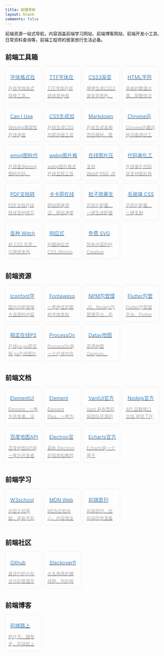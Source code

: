 ```yaml
---
title: 前端导航
layout: blank
comments: false
---
```


<style>
    .nav-list {
        font-size: 0;
        margin-bottom: 20px;
        padding: 0;
    }

    .nav-list li {
        display: inline-block;
        width: 23%;
        margin: 0 2% 2% 0;
    }

    .nav-list a {
        display: block;
        position: relative;
        border: 0;
        overflow: hidden;
        padding: 10px;
        border-radius: 6px;
        transition: all ease .3s;
        box-shadow: 0 0 4px rgba(0, 0, 0, .1);
    }

    .nav-list h3 {
        font-size: 16px;
        font-weight: normal;
        margin: 0;
        height: 3em;
        line-height: 3em;
        overflow: hidden;
        color: #428bca;
    }

    .nav-list .fa {
        color: #999;
        font-weight: normal;
        font-size: 1.2em;
        margin-right: 6px;
    }

    .nav-list .desc {
        display: block;
        line-height: 1.7em;
        height: 3.4em;
        overflow: hidden;
        color: #aaa;
        margin: 0;
        font-size: 14px;
    }

    .nav-list a:hover {
        box-shadow: 0 0 8px rgba(0, 0, 0, .1);
        background: #f7fdff;
    }

    .nav-list a:hover h3 {
        text-decoration: underline;
    }
</style>

前端资源一站式导航，内容涵盖前端学习网站、前端博客网站、前端开发小工具、日常资料查询等，前端工程师的居家旅行生活必备。

## 前端工具箱

<ul class="nav-list">
    <li> <a href="https://www.fontsquirrel.com/tools/webfont-generator" target="_blank" rel="nofollow"
            title="字体格式在线转换">
            <h3><i class="fa fa-terminal"></i>字体格式在线转换</h3> <span class="desc">在线字体格式转换工具。</span>
        </a> </li>
    <li> <a href="https://everythingfonts.com/ttf-to-woff#.UkVW4dJy2uk" target="_blank" rel="nofollow"
            title="TTF字体在线转换">
            <h3><i class="fa fa-terminal"></i>TTF字体在线转换</h3> <span class="desc">TTF字体在线转成其他格式。</span>
        </a> </li>
    <li> <a href="https://www.colorzilla.com/gradient-editor/" target="_blank" rel="nofollow" title="便CSS3渐变生成工具">
            <h3><i class="fa fa-terminal"></i>CSS3渐变生成工具</h3> <span class="desc">便捷生成CSS3渐变背景色。</span>
        </a> </li>
    <li> <a href="https://www.jb51.net/tools/zhuanhuan.htm" target="_blank" rel="nofollow"
            title="简单的数值计算、简繁体汉字转换、escape编解码、HTML编解码等">
            <h3><i class="fa fa-terminal"></i>HTML字符串处理工具</h3> <span
                class="desc">简单的数值计算、简繁体汉字转换、escape编解码、HTML编解码等</span>
        </a> </li>
    <li> <a href="https://caniuse.com/" target="_blank" rel="nofollow" title="WebApi兼容性在线速查">
            <h3><i class="fa fa-terminal"></i>Can I Use</h3> <span class="desc">WebApi兼容性在线速查</span>
        </a> </li>
    <li> <a href="https://icons8.com/cssload" target="_blank" rel="nofollow" title="在线生成CSS加载动画工具">
            <h3><i class="fa fa-terminal"></i>CSS生成加载动画</h3> <span class="desc">在线生成CSS加载动画工具</span>
        </a> </li>
    <li> <a href="https://shields.io/?qqdrsign=05ebe" target="_blank" rel="nofollow" title="Markdown徽标生成">
            <h3><i class="fa fa-terminal"></i>Markdown徽标生成</h3> <span class="desc">在线生成各种项目徽标，管理开源项目必备</span>
        </a> </li>
    <li> <a href="chrome://inspect/#devices" target="_blank" rel="nofollow" title="Chrome远程设备调试工具">
            <h3><i class="fa fa-terminal"></i>Chrome远程设备调试工具</h3> <span class="desc">Chrome内置远程设备调试工具地址</span>
        </a> </li>
    <li> <a href="https://www.webfx.com/tools/emoji-cheat-sheet/" target="_blank" rel="nofollow"
            title="emoji图标代码速查">
            <h3><i class="fa fa-terminal"></i>emoji图标代码速查</h3> <span class="desc">在线查询emoji图标代码，markdown文档必备</span>
        </a> </li>
    <li> <a href="https://cloudconvert.com/webp-converter" target="_blank" rel="nofollow" title="webp图片格式转换">
            <h3><i class="fa fa-terminal"></i>webp图片格式转换</h3> <span class="desc">webp图片格式在线互转工具</span>
        </a> </li>
    <li> <a href="https://tinypng.com/" target="_blank" rel="nofollow" title="在线图片压缩">
            <h3><i class="fa fa-terminal"></i>在线图片压缩</h3> <span class="desc">支持 WebP,PNG,JPEG</span>
        </a> </li>
    <li> <a href="https://carbon.now.sh/" target="_blank" rel="nofollow" title="代码美化工具">
            <h3><i class="fa fa-terminal"></i>代码美化工具</h3> <span class="desc">在线美化代码并支持图片导出</span>
        </a> </li>
    <li> <a href="https://easypdf.com/cn" target="_blank" rel="nofollow" title="PDF文档转换">
            <h3><i class="fa fa-terminal"></i>PDF文档转换</h3> <span class="desc">PDF文档在线转成其他常见文档格式</span>
        </a> </li>
    <li> <a href="https://easypdf.com/cn" target="_blank" rel="nofollow" title="卡卡网在线ping工具">
            <h3><i class="fa fa-terminal"></i>卡卡网在线ping工具</h3> <span class="desc">网站网速测试，网站速度检测，网站Ping检测</span>
        </a> </li>
    <li> <a href="https://vincentgarreau.com/particles.js/" target="_blank" rel="nofollow" title="粒子效果生成器">
            <h3><i class="fa fa-terminal"></i>粒子效果生成器</h3> <span class="desc">可视化配置，一键生成配置文件，配套 sdk</span>
        </a> </li>
    <li> <a href="https://hype4.academy/tools/glassmorphism-generator" target="_blank" rel="nofollow" title="毛玻璃 CSS 生成器">
            <h3><i class="fa fa-terminal"></i>毛玻璃 CSS 生成器</h3> <span class="desc">可视化配置，一键复制</span>
        </a> </li>
    <li> <a href="https://jnkkkk.github.io/MoreToggles.css/" target="_blank" rel="nofollow" title="各种 Witch 开关样式">
            <h3><i class="fa fa-terminal"></i>各种 Witch 开关</h3> <span class="desc">纯 CSS 实现，引用成本低</span>
        </a> </li>
    <li> <a href="https://github.com/jh3y/meanderer" target="_blank" rel="nofollow" title="创建响应式 CSS_Motion 的微型库">
            <h3><i class="fa fa-terminal"></i>响应式 CSS_Motion</h3> <span class="desc">创建响应式 CSS_Motion 的微型库</span>
        </a> </li>
    <li> <a href="https://svgsilh.com/zh/" target="_blank" rel="nofollow" title="免费的 SVG 图像和图标">
            <h3><i class="fa fa-terminal"></i>免费 SVG </h3> <span class="desc">所有内容均在 Creative Commons CC0 下发布</span>
        </a> </li>
    
</ul>

## 前端资源

<ul class="nav-list">
    <li> <a href="https://www.iconfont.cn/" target="_blank" rel="nofollow" title="国内功能很强大且图标内容很丰富的矢量图标库">
            <h3><i class="fa fa-bolt"></i>Iconfont字体图标</h3> <span class="desc">国内功能很强大且图标内容很丰富的矢量图标库</span>
        </a> </li>
    <li> <a href="https://fontawesome.dashgame.com/" target="_blank" rel="nofollow" title="一套绝佳的图标字体库和CSS框架。">
            <h3><i class="fa fa-bolt"></i>Fontawesome字体图标</h3> <span class="desc">一套绝佳的图标字体库和CSS框架。</span>
        </a> </li>
    <li> <a href="https://www.npmjs.com/" target="_blank" rel="nofollow" title="JS、Nodejs包管理平台，前端开发必备">
            <h3><i class="fa fa-bolt"></i>NPM包管理平台</h3> <span class="desc">JS、Nodejs包管理平台，前端开发必备</span>
        </a> </li>
    <li> <a href="https://pub.dev/flutter/packages?sort=popularity" target="_blank" rel="nofollow"
            title="Flutter包管理平台，Flutter开发、Dart开发必备">
            <h3><i class="fa fa-bolt"></i>Flutter包管理平台</h3> <span class="desc">Flutter包管理平台，Flutter开发、Dart开发必备</span>
        </a> </li>
    <li> <a href="https://ps.gaoding.com/" target="_blank" rel="nofollow" title="在线ps,ps网页版,ps在线图片处理">
            <h3><i class="fa fa-bolt"></i>稿定在线PS</h3> <span class="desc">在线ps,ps网页版,ps在线图片处理</span>
        </a> </li>
    <li> <a href="https://www.processon.com/" target="_blank" rel="nofollow"
            title="ProcessOn是一个在线协作绘图平台，为用户提供强大、易用的作图工具">
            <h3><i class="fa fa-bolt"></i>ProcessOn绘图工具</h3> <span
                class="desc">ProcessOn是一个在线协作绘图平台，为用户提供强大、易用的作图工具</span>
        </a> </li>
    <li> <a href="http://datav.aliyun.com/tools/atlas/index.html" target="_blank" rel="nofollow"
            title="高德地图Geojson、SVG、JSON数据导出">
            <h3><i class="fa fa-bolt"></i>Datav地图数据导出</h3> <span class="desc">高德地图Geojson、SVG、JSON数据导出</span>
        </a> </li>
</ul>

## 前端文档

<ul class="nav-list">
    <li><a href="https://element.eleme.cn/#/zh-CN/" target="_blank" rel="nofollow"
            title="Element，一套为开发者、设计师和产品经理准备的基于 Vue 2.0 的桌面端组件库">
            <h3><i class="fa fa-language"></i>ElementUI 2.X官方文档</h3><span class="desc">Element，一套为开发者、设计师和产品经理准备的基于 Vue
                2.0 的桌面端组件库</span>
        </a></li>
    <li><a href="https://element-plus.gitee.io/#/zh-CN" target="_blank" rel="nofollow"
            title="Element Plus，一套为开发者、设计师和产品经理准备的基于 Vue 3.0 的桌面端组件库">
            <h3><i class="fa fa-language"></i>Element Plus官方文档</h3><span class="desc">Element Plus，一套为开发者、设计师和产品经理准备的基于
                Vue 3.0 的桌面端组件库</span>
        </a></li>
    <li><a href="https://vant-contrib.gitee.io/vant/#/zh-CN/" target="_blank" rel="nofollow"
            title="Vant 是有赞前端团队开源的移动端组件库，是业界主流的移动端组件库之一。">
            <h3><i class="fa fa-language"></i>VantUI官方文档</h3><span class="desc">Vant
                是有赞前端团队开源的移动端组件库，是业界主流的移动端组件库之一。</span>
        </a></li>
    <li><a href="https://nodejs.org/zh-cn/docs/" target="_blank" rel="nofollow"
            title="API 函数接口文档 提供了在 Node.js 中的函数或者对象的详细信息。">
            <h3><i class="fa fa-language"></i>Nodejs官方文档</h3><span class="desc">API 函数接口文档 提供了在 Node.js
                中的函数或者对象的详细信息。</span>
        </a></li>
    <li><a href="https://lbsyun.baidu.com/" target="_blank" rel="nofollow" title="百度地图API是一套为开发者提供的基于百度地图的应用程序接口。">
            <h3><i class="fa fa-language"></i>百度地图API文档</h3><span class="desc">百度地图API是一套为开发者提供的基于百度地图的应用程序接口</span>
        </a></li>
    <li><a href="https://www.electronjs.org/docs/tutorial" target="_blank" rel="nofollow" title="最新 Electron 的指南和教程">
            <h3><i class="fa fa-language"></i>Electron官方文档</h3><span class="desc">最新 Electron 的指南和教程</span>
        </a></li>
    <li><a href="https://echarts.apache.org/zh/option.html" target="_blank" rel="nofollow"
            title="Echarts是一个基于 JavaScript 的开源可视化图表库">
            <h3><i class="fa fa-language"></i>Echarts官方文档</h3><span class="desc">Echarts是一个基于 JavaScript
                的开源可视化图表库</span>
        </a></li>
</ul>

## 前端学习

<ul class="nav-list">
    <li><a href="https://www.w3school.com.cn/" target="_blank" rel="nofollow" title="内容比较基础，是新手前端必须通读的内容。">
            <h3><i class="fa fa-battery-half"></i>W3school</h3><span class="desc">内容比较基础，是新手前端必须通读的内容。</span>
        </a></li>
    <li><a href="https://developer.mozilla.org/zh-CN/docs/learn" target="_blank" rel="nofollow"
            title="mozilla开发者网络文档中心，内容很全面，必备的技术资料库。">
            <h3><i class="fa fa-battery-half"></i>MDN Web Docs</h3><span class="desc">MDN文档中心，内容很全面，必备的技术资料库。</span>
        </a></li>
    <li><a href="https://frontend-weekly.com/" target="_blank" rel="nofollow" title="前端周刊，给前端同学准备的每周1小时阅读清单">
            <h3><i class="fa fa-battery-half"></i>前端周刊</h3><span class="desc">前端周刊，给前端同学准备的每周1小时阅读清单</span>
        </a></li>
</ul>

## 前端社区

<ul class="nav-list">
    <li><a href="https://github.com/" target="_blank" rel="nofollow" title="最流行的分布式代码管理平台">
            <h3><i class="fa fa-transgender-alt"></i>Github</h3><span class="desc">最流行的分布式代码管理平台</span>
        </a></li>
    <li><a href="https://stackoverflow.com/" target="_blank" rel="nofollow" title="大名鼎鼎的爆栈网，你的报错在这里都能找到解答">
            <h3><i class="fa fa-transgender-alt"></i>Stackoverflow</h3><span class="desc">大名鼎鼎的爆栈网，你的报错在这里都能找到解答</span>
        </a></li>
</ul>

## 前端博客

<ul class="nav-list">
    <li><a href="https://refined-x.com/" target="_blank" rel="nofollow" title="枪在手，跟我走，前端路上不回头">
            <h3><i class="fa fa-header"></i>前端路上</h3><span class="desc">枪在手，跟我走，前端路上不回头</span>
        </a></li>
</ul>
